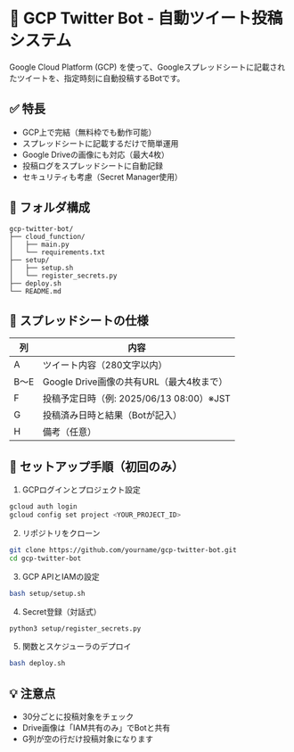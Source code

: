 # 📢 GCP Twitter Bot - 自動ツイート投稿システム

Google Cloud Platform (GCP) を使って、Googleスプレッドシートに記載されたツイートを、指定時刻に自動投稿するBotです。

## ✅ 特長
- GCP上で完結（無料枠でも動作可能）
- スプレッドシートに記載するだけで簡単運用
- Google Driveの画像にも対応（最大4枚）
- 投稿ログをスプレッドシートに自動記録
- セキュリティも考慮（Secret Manager使用）

## 📁 フォルダ構成
```
gcp-twitter-bot/
├── cloud_function/
│   ├── main.py
│   └── requirements.txt
├── setup/
│   ├── setup.sh
│   └── register_secrets.py
├── deploy.sh
└── README.md
```

## 📝 スプレッドシートの仕様
| 列 | 内容 |
|----|------|
| A  | ツイート内容（280文字以内） |
| B〜E | Google Drive画像の共有URL（最大4枚まで） |
| F  | 投稿予定日時（例: 2025/06/13 08:00）※JST |
| G  | 投稿済み日時と結果（Botが記入） |
| H  | 備考（任意） |

## 🚀 セットアップ手順（初回のみ）

1. GCPログインとプロジェクト設定  
```bash
gcloud auth login
gcloud config set project <YOUR_PROJECT_ID>
```

2. リポジトリをクローン  
```bash
git clone https://github.com/yourname/gcp-twitter-bot.git
cd gcp-twitter-bot
```

3. GCP APIとIAMの設定  
```bash
bash setup/setup.sh
```

4. Secret登録（対話式）  
```bash
python3 setup/register_secrets.py
```

5. 関数とスケジューラのデプロイ  
```bash
bash deploy.sh
```

## 💡 注意点
- 30分ごとに投稿対象をチェック
- Drive画像は「IAM共有のみ」でBotと共有
- G列が空の行だけ投稿対象になります
